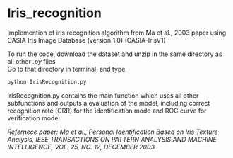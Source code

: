 # Iris_recognition
Implemention of iris recognition algorithm from Ma et al., 2003 paper using CASIA Iris Image Database (version 1.0) (CASIA-IrisV1)

To run the code, download the dataset and unzip in the same directory as all other *.py* files  
Go to that directory in terminal, and type

```bash
python IrisRecognition.py
```

IrisRecognition.py contains the main function which uses all other subfunctions and outputs a evaluation of the model, including correct recognition rate (CRR) for the identification mode and ROC curve for verification mode


*Refernece paper: Ma et al., Personal Identification Based on Iris Texture Analysis, IEEE TRANSACTIONS ON PATTERN ANALYSIS AND MACHINE INTELLIGENCE, VOL. 25, NO. 12, DECEMBER 2003*
